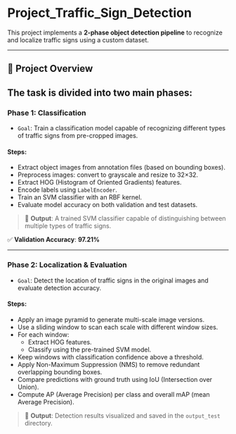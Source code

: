 # Project_Traffic_Sign_Detection


This project implements a **2-phase object detection pipeline** to recognize and localize traffic signs using a custom dataset.

---

## 📌 Project Overview

The task is divided into **two main phases**:
---

### Phase 1: Classification

- `Goal`: Train a classification model capable of recognizing different types of traffic signs from pre-cropped images.

#### Steps:
- Extract object images from annotation files (based on bounding boxes).
- Preprocess images: convert to grayscale and resize to 32×32.
- Extract HOG (Histogram of Oriented Gradients) features.
- Encode labels using `LabelEncoder`.
- Train an SVM classifier with an RBF kernel.
- Evaluate model accuracy on both validation and test datasets.

> 📌 **Output**: A trained SVM classifier capable of distinguishing between multiple types of traffic signs.

✅ **Validation Accuracy**: **97.21%**

---

### Phase 2: Localization & Evaluation

- `Goal`: Detect the location of traffic signs in the original images and evaluate detection accuracy.

#### Steps:
- Apply an image pyramid to generate multi-scale image versions.
- Use a sliding window to scan each scale with different window sizes.
- For each window:
  - Extract HOG features.
  - Classify using the pre-trained SVM model.
- Keep windows with classification confidence above a threshold.
- Apply Non-Maximum Suppression (NMS) to remove redundant overlapping bounding boxes.
- Compare predictions with ground truth using IoU (Intersection over Union).
- Compute AP (Average Precision) per class and overall mAP (mean Average Precision).

> 📌 **Output**: Detection results visualized and saved in the `output_test` directory.
